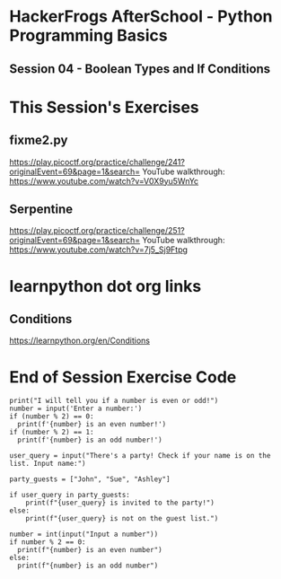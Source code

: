 # HackerFrogs AfterSchool - Python Programming Basics
## Session 04 - Boolean Types and If Conditions
# This Session's Exercises
## fixme2.py
https://play.picoctf.org/practice/challenge/241?originalEvent=69&page=1&search=
YouTube walkthrough:
https://www.youtube.com/watch?v=V0X9yu5WnYc

## Serpentine
https://play.picoctf.org/practice/challenge/251?originalEvent=69&page=1&search=
YouTube walkthrough:
https://www.youtube.com/watch?v=7j5_Sj9Ftpg

# learnpython dot org links
## Conditions
https://learnpython.org/en/Conditions

# End of Session Exercise Code
```
print("I will tell you if a number is even or odd!")
number = input('Enter a number:')
if (number % 2) == 0:
  print(f'{number} is an even number!')
if (number % 2) == 1:
  print(f'{number} is an odd number!')
```
```
user_query = input("There's a party! Check if your name is on the list. Input name:")

party_guests = ["John", "Sue", "Ashley"]

if user_query in party_guests:
    print(f"{user_query} is invited to the party!")
else:
    print(f"{user_query} is not on the guest list.")
```
```
number = int(input("Input a number"))
if number % 2 == 0:
  print(f"{number} is an even number")
else:
  print(f"{number} is an odd number")
```

